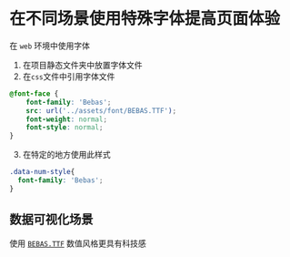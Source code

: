 # 在不同场景使用特殊字体提高页面体验

在 `web` 环境中使用字体

1. 在项目静态文件夹中放置字体文件
2. 在`css`文件中引用字体文件
```css
@font-face {
    font-family: 'Bebas';
    src: url('../assets/font/BEBAS.TTF');
    font-weight: normal;
    font-style: normal;
}
```
3. 在特定的地方使用此样式
```css
.data-num-style{
  font-family: 'Bebas';
}
```

## 数据可视化场景

使用 [`BEBAS.TTF`](../assets/font/BEBAS.TTF) 数值风格更具有科技感
